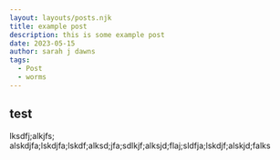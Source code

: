 ```yaml
---
layout: layouts/posts.njk
title: example post
description: this is some example post
date: 2023-05-15
author: sarah j dawns
tags:
  - Post
  - worms
---
```


## test

lksdfj;alkjfs; alskdjfa;lskdjfa;lskdf;alksd;jfa;sdlkjf;alksjd;flaj;sldfja;lskdjf;alskjd;falks
